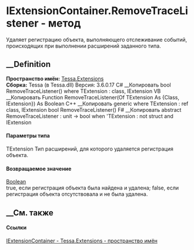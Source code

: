 # IExtensionContainer.RemoveTraceListener<TExtension> \- метод
Удаляет регистрацию объекта, выполняющего отслеживание событий, происходящих
при выполнении расширений заданного типа.
## __Definition
 **Пространство имён:** [Tessa.Extensions](N_Tessa_Extensions.htm)  
 **Сборка:** Tessa (в Tessa.dll) Версия: 3.6.0.17
C# __Копировать
     bool RemoveTraceListener<TExtension>()
    where TExtension : class, IExtension
VB __Копировать
     Function RemoveTraceListener(Of TExtension As {Class, IExtension}) As Boolean
C++ __Копировать
    generic<typename TExtension>
    where TExtension : ref class, IExtension
    bool RemoveTraceListener()
F# __Копировать
     abstract RemoveTraceListener : unit -> bool  when 'TExtension : not struct and IExtension
#### Параметры типа
TExtension
    Тип расширений, для которого удаляется регистрация объекта.
#### Возвращаемое значение
[Boolean](https://learn.microsoft.com/dotnet/api/system.boolean)  
true, если регистрация объекта была найдена и удалена; false, если регистрация
объекта отсутствовала и не была удалена.
## __См. также
#### Ссылки
[IExtensionContainer - ](T_Tessa_Extensions_IExtensionContainer.htm)
[Tessa.Extensions - пространство имён](N_Tessa_Extensions.htm)
